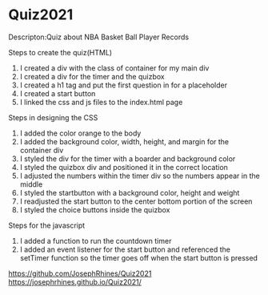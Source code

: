 # Quiz2021
Descripton:Quiz about NBA Basket Ball Player Records

Steps to create the quiz(HTML)
1. I created a div with the class of container for my main div
2. I created a div for the timer and the quizbox
3. I created a h1 tag and put the first question in for a placeholder
4. I created a start button
5. I linked the css and js files to the index.html page

Steps in designing the CSS
1. I added the color orange to the body
2. I added the background color, width, height, and margin for the container div
3. I styled the div for the timer with a boarder and background color
4. I styled the quizbox div and positioned it in the correct location
5. I adjusted the numbers within the timer div so the numbers appear in the middle
6. I styled the startbutton with a background color, height and weight
7. I readjusted the start button to the center bottom portion of the screen
8. I styled the choice buttons inside the quizbox

Steps for the javascript
1. I added a function to run the countdown timer
2. I added an event listener for the start button and referenced the setTimer function so the timer goes off when the start button is pressed

https://github.com/JosephRhines/Quiz2021 https://josephrhines.github.io/Quiz2021/

